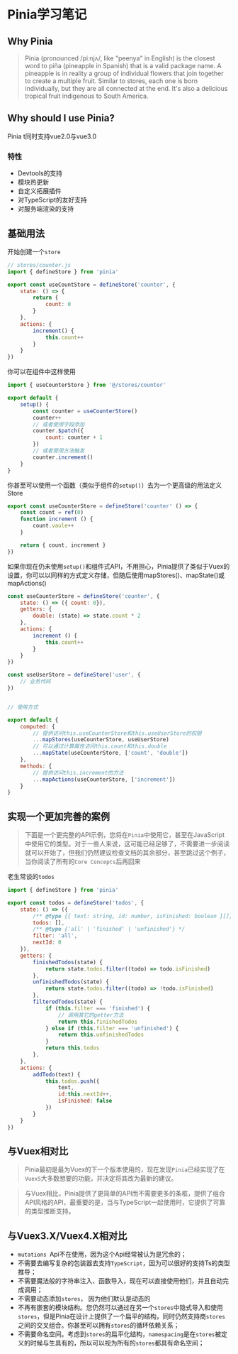 # Pinia学习笔记

## Why Pinia

>Pinia (pronounced /piːnjʌ/, like "peenya" in English) is the closest word to piña (pineapple in Spanish) that is a valid package name. A pineapple is in reality a group of individual flowers that join together to create a multiple fruit. Similar to stores, each one is born individually, but they are all connected at the end. It's also a delicious tropical fruit indigenous to South America.

##  Why should I use Pinia?

Pinia t同时支持vue2.0与vue3.0

### 特性

- Devtools的支持
- 模块热更新
- 自定义拓展插件
- 对TypeScript的友好支持
- 对服务端渲染的支持

## 基础用法

开始创建一个`store`

```js
// stores/counter.js
import { defineStore } from 'pinia'

export const useCountStore = defineStore('counter', {
    state: () => {
        return {
            count: 0
        }
    },
    actions: {
        increment() {
            this.count++
        }
    }
})

```

你可以在组件中这样使用

```js
import { useCounterStore } from '@/stores/counter'

export default {
    setup() {
        const counter = useCounterStore()
        counter++
        // 或者使用字段添加
        counter.$patch({
            count: counter + 1
        })
        // 或者使用方法触发
        counter.increment()
    }
}

```

你甚至可以使用一个函数（类似于组件的`setup()`）去为一个更高级的用法定义Store

```js
export const useCounterStore = defineStore('counter' () => {
    const count = ref(0)
    function increment () {
        count.vaule++
    }

    return { count, increment }
})
```

如果你现在仍未使用`setup()`和组件式API，不用担心，Pinia提供了类似于Vuex的设置，你可以以同样的方式定义存储，但随后使用mapStores()、mapState()或mapActions()

```js
const useCounterStore = defineStore('counter', {
    state: () => ({ count: 0}),
    getters: {
        double: (state) => state.count * 2
    },
    actions: {
        increment () {
            this.count++
        }
    }
})

const useUserStore = defineStore('user', {
    // 业务代码
})


// 使用方式

export default {
    computed: {
        // 提供访问this.useCounterStore和this.useUserStore的权限
        ...mapStores(useCounterStore, useUserStore)
        // 可以通过计算属性访问this.count和this.double
        ...mapState(useCounterStore, ['count', 'double'])
    },
    methods: {
        // 提供访问this.increment的方法
        ...mapActions(useCounterStore, ['increment'])
    }
}
```

## 实现一个更加完善的案例

>下面是一个更完整的API示例，您将在`Pinia`中使用它，甚至在JavaScript中使用它的类型。对于一些人来说，这可能已经足够了，不需要进一步阅读就可以开始了，但我们仍然建议检查文档的其余部分，甚至跳过这个例子，当你阅读了所有的`Core Concepts`后再回来

老生常谈的`todos`
```js
import { defineStore } from 'pinia'

export const todos = defineStore('todos', {
    state: () => ({
        /** @type {{ text: string, id: number, isFinished: boolean }[]} */
        todos: [],
        /** @type {'all' | 'finished' | 'unfinished'} */
        filter: 'all',
        nextId: 0
    }),
    getters: {
        finishedTodos(state) {
            return state.todos.filter((todo) => todo.isFinished)
        },
        unfinishedTodos(state) {
            return state.todos.filter((todo) => !todo.isFinished)
        },
        filteredTodos(state) {
            if (this.filter === 'finished') {
                // 调用其它的getter方法
                return this.finishedTodos
            } else if (this.filter === 'unfinished') {
                return this.unfinishedTodos
            }
            return this.todos
        },
    },
    actions: {
        addTodo(text) {
            this.todos.push({
                text,
                id:this.nextId++,
                isFinished: false
            })
        }
    }
})
```

## 与Vuex相对比

> Pinia最初是最为Vuex的下一个版本使用的，现在发现`Pinia`已经实现了在`Vuex5`大多数想要的功能，并决定将其改为最新的建议。

>与Vuex相比，Pinia提供了更简单的API而不需要更多的条框，提供了组合API风格的API，最重要的是，当与TypeScript一起使用时，它提供了可靠的类型推断支持。

## 与Vuex3.X/Vuex4.X相对比

- `mutations `Api不在使用，因为这个Api经常被认为是冗余的；
- 不需要去编写复杂的包装器去支持`TypeScript`，因为可以很好的支持Ts的类型推导；
- 不需要魔法般的字符串注入、函数导入，现在可以直接使用他们，并且自动完成调用；
- 不需要动态添加`stores`， 因为他们默认是动态的
- 不再有嵌套的模块结构。您仍然可以通过在另一个`stores`中隐式导入和使用`stores`，但是Pinia在设计上提供了一个扁平的结构，同时仍然支持商`stores`之间的交叉组合。你甚至可以拥有`stores`的循环依赖关系；
- 不需要命名空间。考虑到`stores`的扁平化结构，`namespacing`是在`stores`被定义的时候与生具有的，所以可以视为所有的`stores`都具有命名空间；
